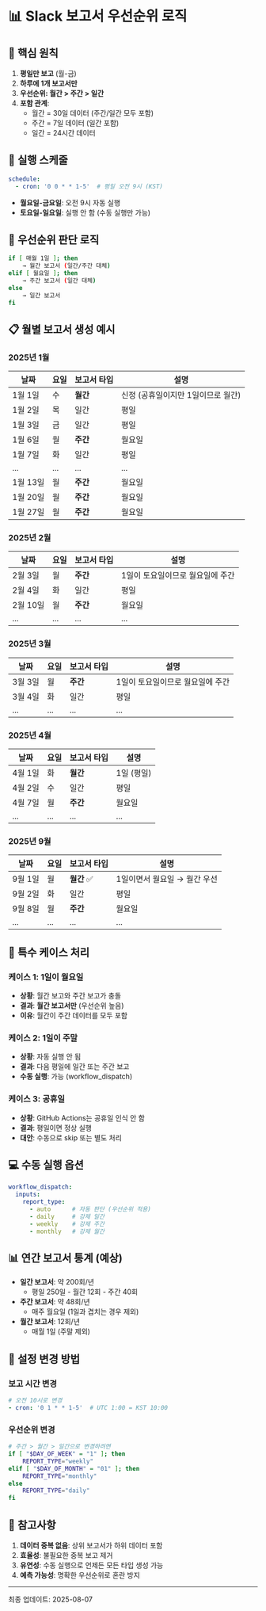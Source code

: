 # 📊 Slack 보고서 우선순위 로직

## 🎯 핵심 원칙

1. **평일만 보고** (월-금)
2. **하루에 1개 보고서만**
3. **우선순위: 월간 > 주간 > 일간**
4. **포함 관계**:
   - 월간 = 30일 데이터 (주간/일간 모두 포함)
   - 주간 = 7일 데이터 (일간 포함)
   - 일간 = 24시간 데이터

## 📅 실행 스케줄

```yaml
schedule:
  - cron: '0 0 * * 1-5'  # 평일 오전 9시 (KST)
```

- **월요일-금요일**: 오전 9시 자동 실행
- **토요일-일요일**: 실행 안 함 (수동 실행만 가능)

## 🔄 우선순위 판단 로직

```bash
if [ 매월 1일 ]; then
    → 월간 보고서 (일간/주간 대체)
elif [ 월요일 ]; then
    → 주간 보고서 (일간 대체)
else
    → 일간 보고서
fi
```

## 📋 월별 보고서 생성 예시

### 2025년 1월
| 날짜 | 요일 | 보고서 타입 | 설명 |
|------|------|------------|------|
| 1월 1일 | 수 | **월간** | 신정 (공휴일이지만 1일이므로 월간) |
| 1월 2일 | 목 | 일간 | 평일 |
| 1월 3일 | 금 | 일간 | 평일 |
| 1월 6일 | 월 | **주간** | 월요일 |
| 1월 7일 | 화 | 일간 | 평일 |
| ... | ... | ... | ... |
| 1월 13일 | 월 | **주간** | 월요일 |
| 1월 20일 | 월 | **주간** | 월요일 |
| 1월 27일 | 월 | **주간** | 월요일 |

### 2025년 2월
| 날짜 | 요일 | 보고서 타입 | 설명 |
|------|------|------------|------|
| 2월 3일 | 월 | **주간** | 1일이 토요일이므로 월요일에 주간 |
| 2월 4일 | 화 | 일간 | 평일 |
| 2월 10일 | 월 | **주간** | 월요일 |
| ... | ... | ... | ... |

### 2025년 3월
| 날짜 | 요일 | 보고서 타입 | 설명 |
|------|------|------------|------|
| 3월 3일 | 월 | **주간** | 1일이 토요일이므로 월요일에 주간 |
| 3월 4일 | 화 | 일간 | 평일 |
| ... | ... | ... | ... |

### 2025년 4월
| 날짜 | 요일 | 보고서 타입 | 설명 |
|------|------|------------|------|
| 4월 1일 | 화 | **월간** | 1일 (평일) |
| 4월 2일 | 수 | 일간 | 평일 |
| 4월 7일 | 월 | **주간** | 월요일 |
| ... | ... | ... | ... |

### 2025년 9월
| 날짜 | 요일 | 보고서 타입 | 설명 |
|------|------|------------|------|
| 9월 1일 | 월 | **월간** ✅ | 1일이면서 월요일 → 월간 우선 |
| 9월 2일 | 화 | 일간 | 평일 |
| 9월 8일 | 월 | **주간** | 월요일 |
| ... | ... | ... | ... |

## 🎯 특수 케이스 처리

### 케이스 1: 1일이 월요일
- **상황**: 월간 보고와 주간 보고가 충돌
- **결과**: **월간 보고서만** (우선순위 높음)
- **이유**: 월간이 주간 데이터를 모두 포함

### 케이스 2: 1일이 주말
- **상황**: 자동 실행 안 됨
- **결과**: 다음 평일에 일간 또는 주간 보고
- **수동 실행**: 가능 (workflow_dispatch)

### 케이스 3: 공휴일
- **상황**: GitHub Actions는 공휴일 인식 안 함
- **결과**: 평일이면 정상 실행
- **대안**: 수동으로 skip 또는 별도 처리

## 💻 수동 실행 옵션

```yaml
workflow_dispatch:
  inputs:
    report_type:
      - auto      # 자동 판단 (우선순위 적용)
      - daily     # 강제 일간
      - weekly    # 강제 주간  
      - monthly   # 강제 월간
```

## 📊 연간 보고서 통계 (예상)

- **일간 보고서**: 약 200회/년
  - 평일 250일 - 월간 12회 - 주간 40회
- **주간 보고서**: 약 48회/년
  - 매주 월요일 (1일과 겹치는 경우 제외)
- **월간 보고서**: 12회/년
  - 매월 1일 (주말 제외)

## 🔧 설정 변경 방법

### 보고 시간 변경
```yaml
# 오전 10시로 변경
- cron: '0 1 * * 1-5'  # UTC 1:00 = KST 10:00
```

### 우선순위 변경
```bash
# 주간 > 월간 > 일간으로 변경하려면
if [ "$DAY_OF_WEEK" = "1" ]; then
    REPORT_TYPE="weekly"
elif [ "$DAY_OF_MONTH" = "01" ]; then
    REPORT_TYPE="monthly"
else
    REPORT_TYPE="daily"
fi
```

## 📝 참고사항

1. **데이터 중복 없음**: 상위 보고서가 하위 데이터 포함
2. **효율성**: 불필요한 중복 보고 제거
3. **유연성**: 수동 실행으로 언제든 모든 타입 생성 가능
4. **예측 가능성**: 명확한 우선순위로 혼란 방지

---

최종 업데이트: 2025-08-07